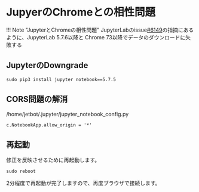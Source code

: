 # JupyerのChromeとの相性問題

!!! Note "JupyterとChromeの相性問題"
	JupyterLabのissue[#6149](https://github.com/jupyterlab/jupyterlab/issues/6149)の指摘にあるように、JupyterLab 5.7.6以降と Chrome 73以降でデータのダウンロードに失敗する

## JupyterのDowngrade

```
sudo pip3 install jupyter notebook==5.7.5
```

## CORS問題の解消

/home/jetbot/.jupyter/jupyter_notebook_config.py
```
c.NotebookApp.allow_origin = '*'
```

## 再起動

修正を反映させるために再起動します。

```
sudo reboot
```

2分程度で再起動が完了しますので、再度ブラウザで接続します。

